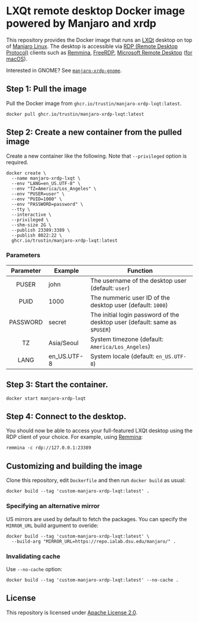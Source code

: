 # LXQt remote desktop Docker image powered by Manjaro and xrdp

This repository provides the Docker image that runs an [LXQt](https://lxqt-project.org)
desktop on top of [Manjaro Linux](https://manjaro.org). The desktop is accessible via
[RDP (Remote Desktop Protocol)](https://en.wikipedia.org/wiki/Remote_Desktop_Protocol)
clients such as [Remmina](https://remmina.org/), [FreeRDP](https://www.freerdp.com),
[Microsoft Remote Desktop](https://www.microsoft.com/en-us/p/microsoft-remote-desktop/9wzdncrfj3ps)
([for macOS](https://itunes.apple.com/app/microsoft-remote-desktop/id1295203466)).

Interested in GNOME? See [`manjaro-xrdp-gnome`](https://github.com/trustin/manjaro-xrdp-gnome).

## Step 1: Pull the image

Pull the Docker image from `ghcr.io/trustin/manjaro-xrdp-lxqt:latest`.

```shell
docker pull ghcr.io/trustin/manjaro-xrdp-lxqt:latest
```

## Step 2: Create a new container from the pulled image

Create a new container like the following. Note that `--privileged` option is required.

```
docker create \
  --name manjaro-xrdp-lxqt \
  --env "LANG=en_US.UTF-8" \
  --env "TZ=America/Los_Angeles" \
  --env "PUSER=user" \
  --env "PUID=1000" \
  --env "PASSWORD=password" \
  --tty \
  --interactive \
  --privileged \
  --shm-size 2G \
  --publish 23389:3389 \
  --publish 8022:22 \
  ghcr.io/trustin/manjaro-xrdp-lxqt:latest
```

### Parameters

| Parameter | Example | Function |
| :----: | --- | --- |
| PUSER | john | The username of the desktop user (default: `user`) |
| PUID | 1000 | The nummeric user ID of the desktop user (default: `1000`) |
| PASSWORD | secret | The initial login password of the desktop user (default: same as `$PUSER`) |
| TZ | Asia/Seoul | System timezone (default: `America/Los_Angeles`) |
| LANG | en\_US.UTF-8 | System locale (default: `en_US.UTF-8`) |

## Step 3: Start the container.

```
docker start manjaro-xrdp-lxqt
```

## Step 4: Connect to the desktop.

You should now be able to access your full-featured LXQt desktop using
the RDP client of your choice. For example, using [Remmina](https://remmina.org):

```
remmina -c rdp://127.0.0.1:23389
```

## Customizing and building the image

Clone this repository, edit `Dockerfile` and then run `docker build` as usual:

```
docker build --tag 'custom-manjaro-xrdp-lxqt:latest' .
```

### Specifying an alternative mirror

US mirrors are used by default to fetch the packages. You can specify the
`MIRROR_URL` build argument to overide:

```
docker build --tag 'custom-manjaro-xrdp-lxqt:latest' \
  --build-arg "MIRROR_URL=https://repo.ialab.dsu.edu/manjaro/" .
```

### Invalidating cache

Use `--no-cache` option:

```
docker build --tag 'custom-manjaro-xrdp-lxqt:latest' --no-cache .
```

## License

This repository is licensed under [Apache License 2.0](https://tldrlegal.com/license/apache-license-2.0-(apache-2.0)).
